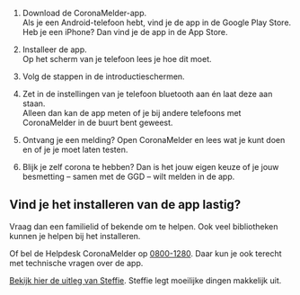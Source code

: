 1. Download de CoronaMelder-app.<br />
Als je een Android-telefoon hebt, vind je de app in de Google Play Store.<br />
Heb je een iPhone? Dan vind je de app in de App Store.<br />

2. Installeer de app.<br />
Op het scherm van je telefoon lees je hoe dit moet.<br />

3. Volg de stappen in de introductieschermen.

4. Zet in de instellingen van je telefoon bluetooth aan én laat deze aan staan.<br />
Alleen dan kan de app meten of je bij andere telefoons met CoronaMelder in de buurt bent geweest.<br />

5. Ontvang je een melding? Open CoronaMelder en lees wat je kunt doen en of je je moet laten testen.<br />

6. Blijk je zelf corona te hebben? Dan is het jouw eigen keuze of je jouw besmetting – samen met de GGD – wilt melden in de app.

## Vind je het installeren van de app lastig?
Vraag dan een familielid of bekende om te helpen.
Ook veel bibliotheken kunnen je helpen bij het installeren.

Of bel de Helpdesk CoronaMelder op <a href="tel:08001280">0800-1280</a>.
Daar kun je ook terecht met technische vragen over de app.

[Bekijk hier de uitleg van Steffie](https://corona.steffie.nl/nl/#!/nl/modules/de-coronamelder-app/60/stap-1.html). Steffie legt moeilijke dingen makkelijk uit.
